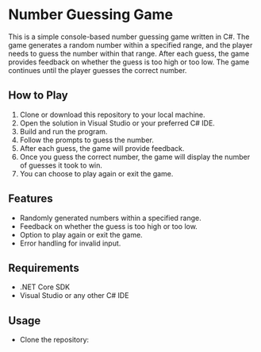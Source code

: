 # Number Guessing Game

This is a simple console-based number guessing game written in C#. The game generates a random number within a specified range, and the player needs to guess the number within that range. After each guess, the game provides feedback on whether the guess is too high or too low. The game continues until the player guesses the correct number.

## How to Play

1. Clone or download this repository to your local machine.
2. Open the solution in Visual Studio or your preferred C# IDE.
3. Build and run the program.
4. Follow the prompts to guess the number.
5. After each guess, the game will provide feedback.
6. Once you guess the correct number, the game will display the number of guesses it took to win.
7. You can choose to play again or exit the game.

## Features

- Randomly generated numbers within a specified range.
- Feedback on whether the guess is too high or too low.
- Option to play again or exit the game.
- Error handling for invalid input.

## Requirements

- .NET Core SDK
- Visual Studio or any other C# IDE

## Usage

- Clone the repository:

